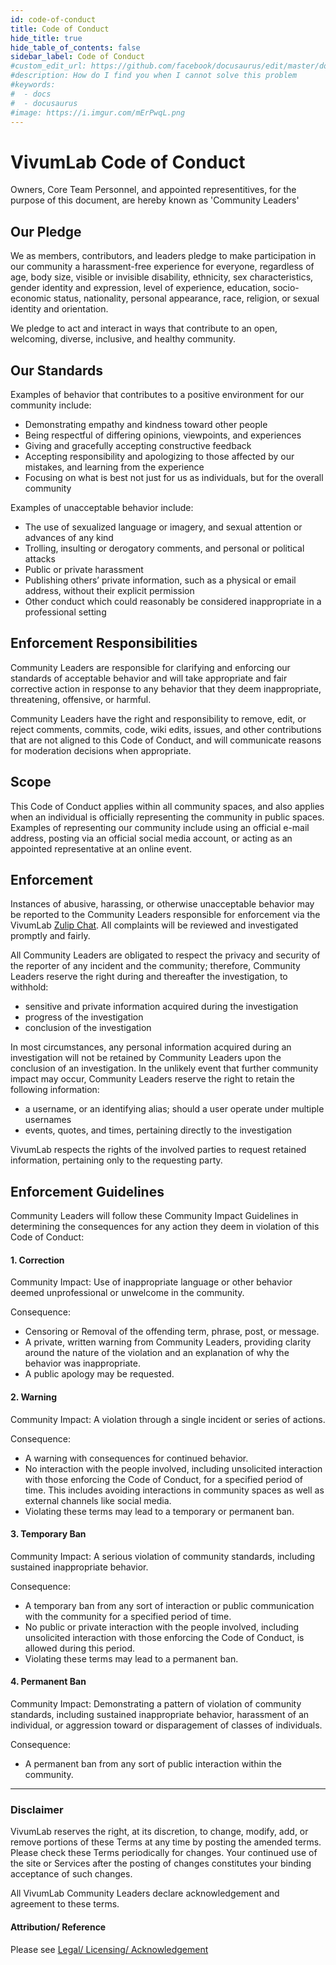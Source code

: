 ```yaml
---
id: code-of-conduct
title: Code of Conduct
hide_title: true
hide_table_of_contents: false
sidebar_label: Code of Conduct
#custom_edit_url: https://github.com/facebook/docusaurus/edit/master/docs/api-doc-markdown.md
#description: How do I find you when I cannot solve this problem
#keywords:
#  - docs
#  - docusaurus
#image: https://i.imgur.com/mErPwqL.png
---
```


# VivumLab Code of Conduct

Owners, Core Team Personnel, and appointed representitives, for the purpose of this document, are hereby known as 'Community Leaders'

## Our Pledge

We as members, contributors, and leaders pledge to make participation in our community a harassment-free experience for everyone, regardless of age, body size, visible or invisible disability, ethnicity, sex characteristics, gender identity and expression, level of experience, education, socio-economic status, nationality, personal appearance, race, religion, or sexual identity and orientation.

We pledge to act and interact in ways that contribute to an open, welcoming, diverse, inclusive, and healthy community.

## Our Standards

Examples of behavior that contributes to a positive environment for our community include:

* Demonstrating empathy and kindness toward other people
* Being respectful of differing opinions, viewpoints, and experiences
* Giving and gracefully accepting constructive feedback
* Accepting responsibility and apologizing to those affected by our mistakes, and learning from the experience
* Focusing on what is best not just for us as individuals, but for the overall community

Examples of unacceptable behavior include:

* The use of sexualized language or imagery, and sexual attention or advances of any kind
* Trolling, insulting or derogatory comments, and personal or political attacks
* Public or private harassment
* Publishing others’ private information, such as a physical or email address, without their explicit permission
* Other conduct which could reasonably be considered inappropriate in a professional setting

## Enforcement Responsibilities

Community Leaders are responsible for clarifying and enforcing our standards of acceptable behavior and will take appropriate and fair corrective action in response to any behavior that they deem inappropriate, threatening, offensive, or harmful.

Community Leaders have the right and responsibility to remove, edit, or reject comments, commits, code, wiki edits, issues, and other contributions that are not aligned to this Code of Conduct, and will communicate reasons for moderation decisions when appropriate.

## Scope

This Code of Conduct applies within all community spaces, and also applies when an individual is officially representing the community in public spaces. Examples of representing our community include using an official e-mail address, posting via an official social media account, or acting as an appointed representative at an online event.

## Enforcement

Instances of abusive, harassing, or otherwise unacceptable behavior may be reported to the Community Leaders responsible for enforcement via the VivumLab [Zulip Chat](https://vivumlab.zulipchat.com/). All complaints will be reviewed and investigated promptly and fairly.

All Community Leaders are obligated to respect the privacy and security of the reporter of any incident and the community; therefore, Community Leaders reserve the right during and thereafter the investigation, to withhold:
* sensitive and private information acquired during the investigation
* progress of the investigation
* conclusion of the investigation

In most circumstances, any personal information acquired during an investigation will not be retained by Community Leaders upon the conclusion of an investigation. In the unlikely event that further community impact may occur, Community Leaders reserve the right to retain the following information:
* a username, or an identifying alias; should a user operate under multiple usernames
* events, quotes, and times, pertaining directly to the investigation

VivumLab respects the rights of the involved parties to request retained information, pertaining only to the requesting party.

## Enforcement Guidelines

Community Leaders will follow these Community Impact Guidelines in determining the consequences for any action they deem in violation of this Code of Conduct:

#### 1. Correction

Community Impact: Use of inappropriate language or other behavior deemed unprofessional or unwelcome in the community.

Consequence:
* Censoring or Removal of the offending term, phrase, post, or message.
* A private, written warning from Community Leaders, providing clarity around the nature of the violation and an explanation of why the behavior was inappropriate.
* A public apology may be requested.

#### 2. Warning

Community Impact: A violation through a single incident or series of actions.

Consequence:
* A warning with consequences for continued behavior.
* No interaction with the people involved, including unsolicited interaction with those enforcing the Code of Conduct, for a specified period of time. This includes avoiding interactions in community spaces as well as external channels like social media.
* Violating these terms may lead to a temporary or permanent ban.

#### 3. Temporary Ban

Community Impact: A serious violation of community standards, including sustained inappropriate behavior.

Consequence:
* A temporary ban from any sort of interaction or public communication with the community for a specified period of time.
* No public or private interaction with the people involved, including unsolicited interaction with those enforcing the Code of Conduct, is allowed during this period.
* Violating these terms may lead to a permanent ban.

#### 4. Permanent Ban

Community Impact: Demonstrating a pattern of violation of community standards, including sustained inappropriate behavior, harassment of an individual, or aggression toward or disparagement of classes of individuals.

Consequence:
* A permanent ban from any sort of public interaction within the community.


***

### Disclaimer
VivumLab reserves the right, at its discretion, to change, modify, add, or remove portions of these Terms at any time by posting the amended terms. Please check these Terms periodically for changes. Your continued use of the site or Services after the posting of changes constitutes your binding acceptance of such changes.

All VivumLab Community Leaders declare acknowledgement and agreement to these terms.


#### Attribution/ Reference

Please see [Legal/ Licensing/ Acknowledgement](Legal.md)
